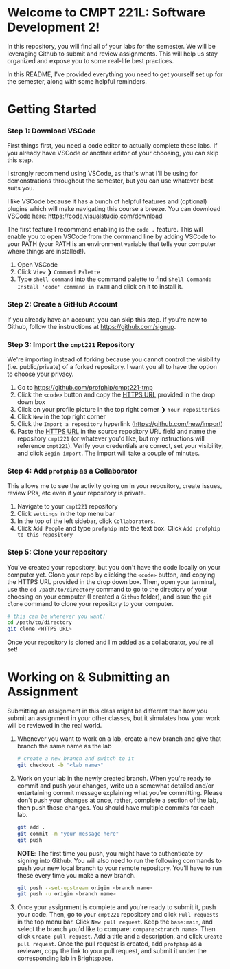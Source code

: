 # Welcome to CMPT 221L: Software Development 2!

In this repository, you will find all of your labs for the semester. We will be leveraging Github to submit and review assignments. This will help us stay organized and expose you to some real-life best practices.

In this README, I've provided everything you need to get yourself set up for the semester, along with some helpful reminders.

# Getting Started
### Step 1: Download VSCode

First things first, you need a code editor to actually complete these labs. If you already have VSCode or another editor of your choosing, you can skip this step.

I strongly recommend using VSCode, as that's what I'll be using for demonstrations throughout the semester, but you can use whatever best suits you.

I like VSCode because it has a bunch of helpful features and (optional) plugins which will make navigating this course a breeze. You can download VSCode here: https://code.visualstudio.com/download

The first feature I recommend enabling is the `code .` feature. This will enable you to open VSCode from the command line by adding VSCode to your PATH (your PATH is an environment variable that tells your computer where things are installed!).
1. Open VSCode
2. Click `View` ❯ `Command Palette`
3. Type `shell command` into the command palette to find `Shell Command: Install 'code' command in PATH` and click on it to install it.

### Step 2: Create a GitHub Account
If you already have an account, you can skip this step. If you're new to Github, follow the instructions at https://github.com/signup.


### Step 3: Import the `cmpt221` Repository
We're importing instead of forking because you cannot control the visibility (i.e. public/private) of a forked repository. I want you all to have the option to choose your privacy.

1. Go to https://github.com/profphip/cmpt221-tmp
2. Click the `<code>` button and copy the [HTTPS URL](https://github.com/profphip/cmpt221-tmp.git) provided in the drop down box
3. Click on your profile picture in the top right corner ❯ `Your repositories`
4. Click `New` in the top right corner
5. Click the `Import a repository` hyperlink (https://github.com/new/import)
6. Paste the [HTTPS URL](https://github.com/profphip/cmpt221-tmp.git) in the source repository URL field and name the repository `cmpt221` (or whatever you'd like, but my instructions will reference `cmpt221`). Verify your credentials are correct, set your visibility, and click `Begin import`. The import will take a couple of minutes.

### Step 4: Add `profphip` as a Collaborator
This allows me to see the activity going on in your repository, create issues, review PRs, etc even if your repository is private.
1. Navigate to your `cmpt221` repository
2. Click `settings` in the top menu bar
3. In the top of the left sidebar, click `Collaborators`.
4. Click `Add People` and type `profphip` into the text box. Click `Add profphip to this repository`

### Step 5: Clone your repository
You've created your repository, but you don't have the code locally on your computer yet. Clone your repo by clicking the `<code>` button, and copying the HTTPS URL provided in the drop down box. Then, open your terminal, use the `cd /path/to/directory` command to go to the directory of your choosing on your computer (I created a `Github` folder), and issue the `git clone` command to clone your repository to your computer.
```bash
# this can be wherever you want!
cd /path/to/directory
git clone <HTTPS URL>
```
Once your repository is cloned and I'm added as a collaborator, you're all set!

# Working on & Submitting an Assignment
Submitting an assignment in this class might be different than how you submit an assignment in your other classes, but it simulates how your work will be reviewed in the real world. 
1. Whenever you want to work on a lab, create a new branch and give that branch the same name as the lab
    ```bash
    # create a new branch and switch to it
    git checkout -b "<lab name>"
    ```
2. Work on your lab in the newly created branch. When you're ready to commit and push your changes, write up a somewhat detailed and/or entertaining commit message explaining what you're committing. Please don't push your changes at once, rather, complete a section of the lab, then push those changes. You should have multiple commits for each lab.
    ```bash
    git add . 
    git commit -m "your message here"
    git push
    ```
    **NOTE**: The first time you push, you might have to authenticate by signing into Github. You will also need to run the following commands to push your new local branch to your remote repository. You'll have to run these every time you make a new branch.
    ```bash
    git push --set-upstream origin <branch name>
    git push -u origin <branch name>
    ```
3. Once your assignment is complete and you're ready to submit it, push your code. Then, go to your `cmpt221` repository and click `Pull requests` in the top menu bar. Click `New pull request`. Keep the `base:main`, and select the branch you'd like to compare: `compare:<branch name>`. Then click `Create pull request`. Add a title and a description, and click `Create pull request`. Once the pull request is created, add `profphip` as a reviewer, copy the link to your pull request, and submit it under the corresponding lab in Brightspace. 